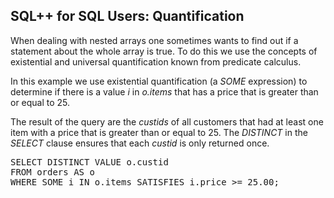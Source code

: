 ## SQL++ for SQL Users: Quantification

When dealing with nested arrays one sometimes wants to find out if a statement
about the whole array is true. To do this we use the concepts of existential
and universal quantification known from predicate calculus.

In this example we use existential quantification (a *SOME* expression) to
determine if there is a value *i* in *o.items* that has a price that is
greater than or equal to 25.

The result of the query are the *custids* of all customers that had at least
one item with a price that is greater than or equal to 25. The *DISTINCT* in
the *SELECT* clause ensures that each *custid* is only returned once.

<pre id="example">
SELECT DISTINCT VALUE o.custid
FROM orders AS o
WHERE SOME i IN o.items SATISFIES i.price >= 25.00;
</pre>
